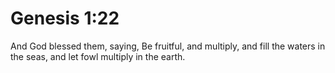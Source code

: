 # Genesis 1:22

And God blessed them, saying, Be fruitful, and multiply, and fill the waters in the seas, and let fowl multiply in the earth.